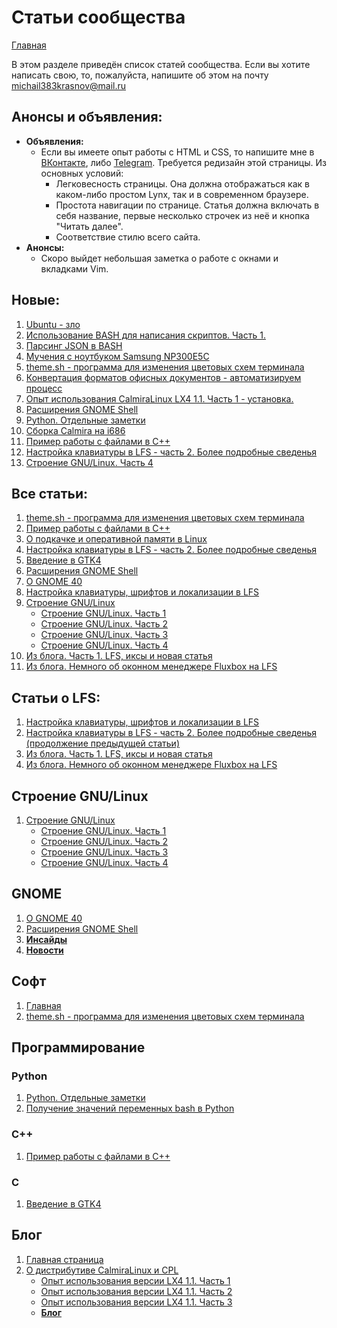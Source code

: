 # Статьи сообщества

[Главная](../README.md)

В этом разделе приведён список статей сообщества. Если вы хотите написать свою, то, пожалуйста, напишите об этом на почту michail383krasnov@mail.ru

## Анонсы и объявления:

- **Объявления:**
	- Если вы имеете опыт работы с HTML и CSS, то напишите мне в [ВКонтакте](https://vk.com/linuxoid85), либо [Telegram](https://t.me/linuxoid85). Требуется редизайн этой страницы. Из основных условий:
		- Легковесность страницы. Она должна отображаться как в каком-либо простом Lynx, так и в современном браузере.
		- Простота навигации по странице. Статья должна включать в себя название, первые несколько строчек из неё и кнопка "Читать далее".
		- Соответствие стилю всего сайта.
- **Анонсы:**
	- Скоро выйдет небольшая заметка о работе с окнами и вкладками Vim.

## Новые:

1. [Ubuntu - зло](ubuntu/README.md)
1. [Использование BASH для написания скриптов. Часть 1.](programming/bash/README.md)
1. [Парсинг JSON в BASH](programming/bash/jq.md)
1. [Мучения с ноутбуком Samsung NP300E5C](blog/samsung/README.md)
1. [theme.sh - программа для изменения цветовых схем терминала](soft/theme.sh/README.md)
1. [Конвертация форматов офисных документов - автоматизируем процесс](blog/convert.md)
1. [Опыт использования CalmiraLinux LX4 1.1. Часть 1 - установка.](blog/cpl/expierence/calmira-1.1.md)
1. [Расширения GNOME Shell](GNOME/look/1/extensions.md)
1. [Python. Отдельные заметки](programming/python/README.md)
1. [Сборка Calmira на i686](LFS/blog/calmira/make386.md)
1. [Пример работы с файлами в C++](programming/cpp/fstream.md)
1. [Настройка клавиатуры в LFS - часть 2. Более подробные сведенья](LFS/keyboard-lfs.md)
2. [Строение GNU/Linux. Часть 4](LFS/LinuxStr4/LinuxStr4.md)

## Все статьи:

1. [theme.sh - программа для изменения цветовых схем терминала](soft/theme.sh/README.md)
1. [Пример работы с файлами в C++](programming/cpp/fstream.md)
1. [О подкачке и оперативной памяти в Linux](RAM/ram.md)
2. [Настройка клавиатуры в LFS - часть 2. Более подробные сведенья](LFS/keyboard-lfs.md)
3. [Введение в GTK4](GTK/README.md)
1. [Расширения GNOME Shell](GNOME/look/1/extensions.md)
4. [О GNOME 40](GNOME/gnome.md)
5. [Настройка клавиатуры, шрифтов и локализации в LFS](LFS/keyboard.md)
6. [Строение GNU/Linux](LFS/LinuxStr.preview.md)
	* [Строение GNU/Linux. Часть 1](LFS/LinuxStr.md)
	* [Строение GNU/Linux. Часть 2](LFS/LinuxStr2/LinuxStr2.md)
	* [Строение GNU/Linux. Часть 3](LFS/LinuxStr3/LinuxStr3.md)
	* [Строение GNU/Linux. Часть 4](LFS/LinuxStr4/LinuxStr4.md)
7. [Из блога. Часть 1. LFS, иксы и новая статья](LFS/blog/stat1.md)
8. [Из блога. Немного об оконном менеджере Fluxbox на LFS](LFS/blog/fluxbox.md)

## Статьи о LFS:

1. [Настройка клавиатуры, шрифтов и локализации в LFS](LFS/keyboard.md)
2. [Настройка клавиатуры в LFS - часть 2. Более подробные сведенья (продолжение предыдущей статьи)](LFS/keyboard-lfs.md)
3. [Из блога. Часть 1. LFS, иксы и новая статья](LFS/blog/stat1.md)
4. [Из блога. Немного об оконном менеджере Fluxbox на LFS](LFS/blog/fluxbox.md)

## Строение GNU/Linux

1. [Строение GNU/Linux](LFS/LinuxStr.preview.md)
	* [Строение GNU/Linux. Часть 1](LFS/LinuxStr.md)
	* [Строение GNU/Linux. Часть 2](LFS/LinuxStr2/LinuxStr2.md)
	* [Строение GNU/Linux. Часть 3](LFS/LinuxStr3/LinuxStr3.md)
	* [Строение GNU/Linux. Часть 4](LFS/LinuxStr4/LinuxStr4.md)

## GNOME
1. [О GNOME 40](GNOME/gnome.md)
2. [Расширения GNOME Shell](GNOME/look/1/extensions.md)
2. [**Инсайды**](GNOME/news/insides/README.md)
3. [**Новости**](GNOME/news/README.md)

## Софт

1. [Главная](soft/README.md)
1. [theme.sh - программа для изменения цветовых схем терминала](soft/theme.sh/README.md)

## Программирование
### Python
1. [Python. Отдельные заметки](programming/python/README.md)
1. [Получение значений переменных bash в Python](programming/python/environ.md)

### C++
1. [Пример работы с файлами в C++](programming/cpp/fstream.md)

### C
1. [Введение в GTK4](GTK/README.md)

## Блог

1. [Главная страница](blog/README.md)
2. [О дистрибутиве CalmiraLinux и CPL](blog/cpl/README.md)
	- [Опыт использования версии LX4 1.1. Часть 1](blog/cpl/expierence/calmira-1.1.md)
	- [Опыт использования версии LX4 1.1. Часть 2](blog/cpl/expierence/calmira-1.1-2.md)
	- [Опыт использования версии LX4 1.1. Часть 3](blog/cpl/expierence/calmira-1.1-3.md)
	- **[Блог](blog/cpl/news/devblog.md)**
